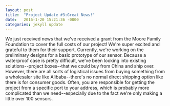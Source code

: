 ```yaml
---
layout: post
title:  "Project Update #3:Great News!"
date:   2016-1-20 15:21:36 -0800
categories: jekyll update
---
```

We just received news that we've received a grant from the Moore Family Foundation to cover the full costs of our project! We're super excited and grateful to them for their support. Currently, we're working on the preliminary designs for a basic prototype of our sensor. Because a waterproof case is pretty difficult, we've been looking into existing solutions--project boxes--that we could buy from China and ship over. However, there are all sorts of logistical issues from buying something from a wholesaler site like Alibaba--there's no normal direct shipping option like there is for consumer goods. Often, you are responsible for getting the project from a specific port to your address, which is probably more complicated than we need--especially due to the fact we're only making a little over 100 sensors. 